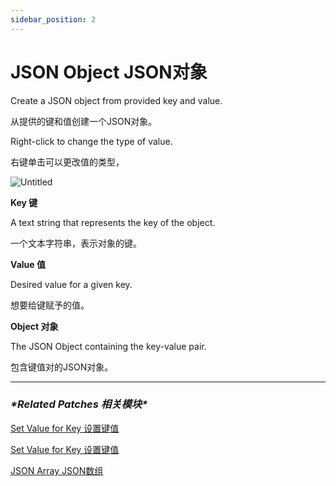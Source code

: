 ```yaml
---
sidebar_position: 2
---
```


# JSON Object JSON对象

Create a JSON object from provided key and value.

从提供的键和值创建一个JSON对象。

Right-click to change the type of value.

右键单击可以更改值的类型，

![Untitled](https://s3.us-west-2.amazonaws.com/secure.notion-static.com/a4568fbc-0382-4cd7-a253-fc4fe8c9f5df/Untitled.png?X-Amz-Algorithm=AWS4-HMAC-SHA256&X-Amz-Content-Sha256=UNSIGNED-PAYLOAD&X-Amz-Credential=AKIAT73L2G45EIPT3X45%2F20220602%2Fus-west-2%2Fs3%2Faws4_request&X-Amz-Date=20220602T164639Z&X-Amz-Expires=86400&X-Amz-Signature=228e4aa76dafd6a447c931d7ebc602a496f9ef565c1764784929c37455cc56f3&X-Amz-SignedHeaders=host&response-content-disposition=filename%20%3D%22Untitled.png%22&x-id=GetObject)

**Key 键**

A text string that represents the key of the object.

一个文本字符串，表示对象的键。

**Value 值**

Desired value for a given key.

想要给键赋予的值。

**Object 对象**

The JSON Object containing the key-value pair.

包含键值对的JSON对象。

------

### ***\*Related Patches 相关模块\****

[Set Value for Key 设置键值](https://www.notion.so/Set-Value-for-Key-7e6cb6d6435c46e99a44ca2a50498cf4)

[Set Value for Key 设置键值](https://www.notion.so/Set-Value-for-Key-7e6cb6d6435c46e99a44ca2a50498cf4)

[JSON Array JSON数组](https://www.notion.so/JSON-Array-JSON-c04f26109f71497c95627e1ad6b7cbed)
